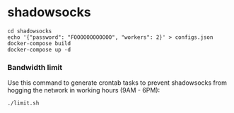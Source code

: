 shadowsocks
===========

```
cd shadowsocks
echo '{"password": "FOOOOOOOOOOOO", "workers": 2}' > configs.json
docker-compose build
docker-compose up -d
```

### Bandwidth limit

Use this command to generate crontab tasks to prevent shadowsocks
from hogging the network in working hours (9AM - 6PM):

```
./limit.sh
```
